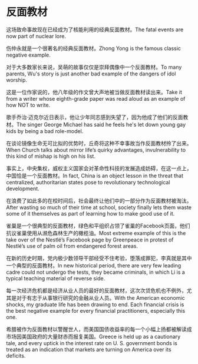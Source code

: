 # 反面教材

<p><span class="chinese">这场致命事故现在已经成为了核能利用的经典反面教材。</span><span class="english">The fatal events are now part of nuclear lore.</span></p>

<p><span class="chinese">伤仲永就是一个很著名的经典反面教材。</span><span class="english">Zhong Yong is the famous classic negative example.</span></p>

<p><span class="chinese">对于大多数家长来说，吴萌的故事仅仅是崇拜偶像中一个反面教材。</span><span class="english">To many parents, Wu's story is just another bad example of the dangers of idol worship.</span></p>

<p><span class="chinese">这是一位作家说的，他八年级的作文曾大声地被当做反面教材读出来。</span><span class="english">Take it from a writer whose eighth-grade paper was read aloud as an example of how NOT to write.</span></p>

<p><span class="chinese">歌手乔治·迈克尔近日表示，他让少年同志感到失望了，因为他成了他们的反面教材。</span><span class="english">The singer George Michael has said he feels he's let down young gay kids by being a bad role-model.</span></p>

<p><span class="chinese">在谈论镜像生命无可比拟的优势时，丘奇将这种不幸事故当作反面教材拎了出来。</span><span class="english">When Church talks about mirror life’s quirky advantages, invulnerability to this kind of mishap is high on his list.</span></p>

<p><span class="chinese">事实上，中央集权，威权主义国家会对革命性科技的发展造成妨碍，在这一点上，中国恰是一个反面教材。</span><span class="english">In fact, China is an object lesson in the threat that centralized, authoritarian states pose to revolutionary technological development.</span></p>

<p><span class="chinese">在浪费了如此多的在校时间后，社会最终让他们中的一部分作为反面教材被淘汰。</span><span class="english">After wasting so much of their time at school, society finally lets them waste some of it themselves as part of learning how to make good use of it.</span></p>

<p><span class="chinese">雀巢是一个很典型的反面教材，绿色和平组织占领了雀巢的Facebook页面，他们抗议雀巢使用从濒危森林生产的橄榄油。</span><span class="english">Most extreme example of this is the take over of the Nestlé’s Facebook page by Greenpeace in protest of Nestlé’s use of palm oil from endangered forest areas.</span></p>

<p><span class="chinese">在新的历史时期，党内极少数领导干部经受不住考验，堕落成罪犯，李真就是其中一个典型的反面教材。</span><span class="english">In new historical period, there are very few leading cadre could not undergo the tests, they became criminals, in which Li is a typical teaching material of reverse side.</span></p>

<p><span class="chinese">每一次经济危机都是经济从业人员的最好的反面教材，这次次贷危机也不例外，尤其是对于有志于从事银行研究的金融从业人员。</span><span class="english">With the American economic shocks, my graduate life has been drawing to end. Each financial crisis is the best negative example for every financial practitioners, especially this one.</span></p>

<p><span class="chinese">希腊被作为反面教材以警醒世人，而美国国债收益率的每一个小幅上扬都被解读成市场因美国政府的大量财赤而报复美国。</span><span class="english">Greece is held up as a cautionary tale, and every uptick in the interest rate on U. S. government bonds is treated as an indication that markets are turning on America over its deficits.</span></p>

